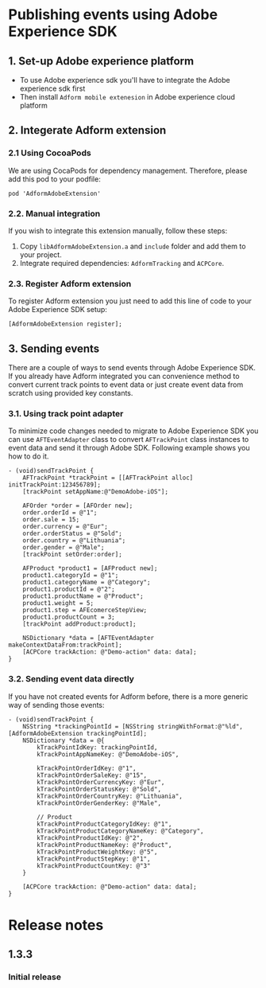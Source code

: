 # Publishing events using Adobe Experience SDK

## 1. Set-up Adobe experience platform

- To use Adobe experience sdk you'll have to integrate the Adobe experience sdk first
- Then install `Adform mobile extenesion` in Adobe experience cloud platform

## 2. Integerate Adform extension

### 2.1 Using CocoaPods

We are using CocaPods for dependency management. Therefore, please add this pod to your podfile:

```
pod 'AdformAdobeExtension'
```

### 2.2. Manual integration

If you wish to integrate this extension manually, follow these steps: 

1. Copy `libAdformAdobeExtension.a` and `include` folder and add them to your project. 
2. Integrate required dependencies: `AdformTracking` and `ACPCore`. 

### 2.3. Register Adform extension

To register Adform extension you just need to add this line of code to your Adobe Experience SDK setup:

```obj-c
[AdformAdobeExtension register];
```

## 3. Sending events

There are a couple of ways to send events through Adobe Experience SDK. If you already have Adform integrated you can convenience method to convert current track points to event data or just create event data from scratch using provided key constants.

### 3.1. Using track point adapter

To minimize code changes needed to migrate to Adobe Experience SDK you can use `AFTEventAdapter` class to convert `AFTrackPoint` class instances to event data and send it through Adobe SDK. Following example shows you how to do it.

```obj-c
- (void)sendTrackPoint {
    AFTrackPoint *trackPoint = [[AFTrackPoint alloc] initTrackPoint:123456789];
    [trackPoint setAppName:@"DemoAdobe-iOS"];
    
    AFOrder *order = [AFOrder new];
    order.orderId = @"1";
    order.sale = 15;
    order.currency = @"Eur";
    order.orderStatus = @"Sold";
    order.country = @"Lithuania";
    order.gender = @"Male";
    [trackPoint setOrder:order];
    
    AFProduct *product1 = [AFProduct new];
    product1.categoryId = @"1";
    product1.categoryName = @"Category";
    product1.productId = @"2";
    product1.productName = @"Product";
    product1.weight = 5;
    product1.step = AFEcomerceStepView;
    product1.productCount = 3;
    [trackPoint addProduct:product];
    
    NSDictionary *data = [AFTEventAdapter makeContextDataFrom:trackPoint];
    [ACPCore trackAction: @"Demo-action" data: data];
}
```

### 3.2. Sending event data directly

If you have not created events for Adform before, there is a more generic way of sending those events:

```obj-c
- (void)sendTrackPoint {
    NSString *trackingPointId = [NSString stringWithFormat:@"%ld", [AdformAdobeExtension trackingPointId];
    NSDictionary *data = @{
        kTrackPointIdKey: trackingPointId,
        kTrackPointAppNameKey: @"DemoAdobe-iOS",
        
        kTrackPointOrderIdKey: @"1",
        kTrackPointOrderSaleKey: @"15",
        kTrackPointOrderCurrencyKey: @"Eur",
        kTrackPointOrderStatusKey: @"Sold",
        kTrackPointOrderCountryKey: @"Lithuania",
        kTrackPointOrderGenderKey: @"Male",
        
        // Product
        kTrackPointProductCategoryIdKey: @"1",
        kTrackPointProductCategoryNameKey: @"Category",
        kTrackPointProductIdKey: @"2",
        kTrackPointProductNameKey: @"Product",
        kTrackPointProductWeightKey: @"5",
        kTrackPointProductStepKey: @"1",
        kTrackPointProductCountKey: @"3"
    }
    
    [ACPCore trackAction: @"Demo-action" data: data];
}
```

# Release notes

## 1.3.3

### Initial release
